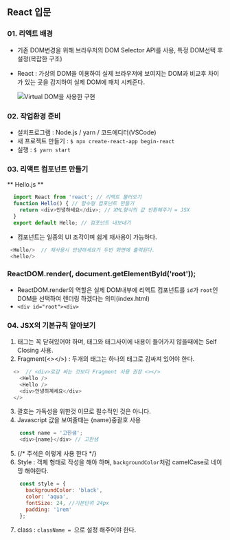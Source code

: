 ## React 입문
### 01. 리액트 배경 

  - 기존 DOM변경을 위해 브라우저의 DOM Selector API를 사용, 특정 DOM선택 후 설정(복잡한 구조)
  - React : 가상의 DOM을 이용하여 실제 브라우저에 보여지는 DOM과 비교후 차이가 있는 곳을 감지하여 실제 DOM에 패치 시켜준다.
  
    ![Virtual DOM을 사용한 구현](../begin-react/src/image/virrualDom.png)

### 02. 작업환경 준비

  - 설치프로그램 : Node.js / yarn / 코드에디터(VSCode) 
  - 새 프로젝트 만들기 : `$ npx create-react-app begin-react`
  - 실행 : `$ yarn start`

### 03. 리액트 컴포넌트 만들기

  \*\* Hello.js \*\* 

  ```javascript
    import React from 'react'; // 리액트 불러오기
    function Hello() { // 함수형 컴포넌트 만들기
      return <div>안녕하세요</div>; // XML형식의 값 반환해주기 = JSX
    }
    export default Hello; // 컴포넌트 내보내기
  ```

  - 컴포넌트는 일종의 UI 조각이며 쉽게 재사용이 가능하다.
  ```javascript
   <Hello/>  // 재사용시 안녕하세요가 두번 화면에 출력된다.
   <hello/>
  ```
  
  ### ReactDOM.render(<App />, document.getElementById('root'));
  - ReactDOM.render의 역할은 실제 DOM내부에 리액트 컴포넌트를 `id`가 `root`인 DOM을 선택하여 렌더링 하겠다는 의미(index.html) 
  - `<div id="root"><div>` 
  
### 04. JSX의 기본규칙 알아보기

  1. 태그는 꼭 닫혀있어야 하며, 태그와 태그사이에 내용이 들어가지 않을때에는 Self Closing 사용. 
  2. Fragment(<></>) : 두개의 태그는 하나의 태그로 감싸져 있어야 한다. 
  ```javascript React
    <>  // <div>로감 싸는 것보다 Fragment 사용 권장 <></>
      <Hello />
      <Hello />
      <div>안녕히계세요</div>
    </>
  ```

  3. 괄호는 가독성을 위한것 이므로 필수적인 것은 아니다.
  4. Javascript 값을 보여줄때는 {name}중괄호 사용 
  ```javascript React
      const name = '고한샘';
      <div>{name}</div> // 고한샘
  ```

  5. {/* 주석은 이렇게 사용 한다 */}
  6. Style : 객체 형태로 작성을 해야 하며, `backgroundColor`처럼 camelCase로 네이밍 해야한다.
  ```javascript React
      const style = {
        backgroundColor: 'black',
        color: 'aqua',
        fontSize: 24, //기본단위 24px
        padding: '1rem' 
      };
  ```
  7. class : `className = `으로 설정 해주어야 한다.